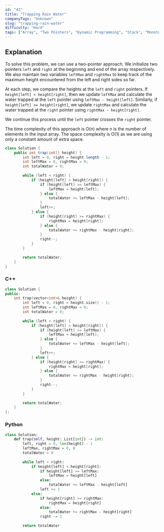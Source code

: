 ```yaml
---
id: "42"
title: "Trapping Rain Water"
companyTags: "Unknown"
slug: "trapping-rain-water"
difficulty: "Hard"
tags: ["Array", "Two Pointers", "Dynamic Programming", "Stack", "Monotonic Stack"]
---
```


## Explanation
To solve this problem, we can use a two-pointer approach. We initialize two pointers `left` and `right` at the beginning and end of the array respectively. We also maintain two variables `leftMax` and `rightMax` to keep track of the maximum height encountered from the left and right sides so far. 

At each step, we compare the heights at the `left` and `right` pointers. If `height[left] < height[right]`, then we update `leftMax` and calculate the water trapped at the `left` pointer using `leftMax - height[left]`. Similarly, if `height[left] >= height[right]`, we update `rightMax` and calculate the water trapped at the `right` pointer using `rightMax - height[right]`.

We continue this process until the `left` pointer crosses the `right` pointer.

The time complexity of this approach is O(n) where n is the number of elements in the input array. The space complexity is O(1) as we are using only a constant amount of extra space.
```java
class Solution {
    public int trap(int[] height) {
        int left = 0, right = height.length - 1;
        int leftMax = 0, rightMax = 0;
        int totalWater = 0;
        
        while (left < right) {
            if (height[left] < height[right]) {
                if (height[left] >= leftMax) {
                    leftMax = height[left];
                } else {
                    totalWater += leftMax - height[left];
                }
                left++;
            } else {
                if (height[right] >= rightMax) {
                    rightMax = height[right];
                } else {
                    totalWater += rightMax - height[right];
                }
                right--;
            }
        }
        
        return totalWater;
    }
}
```

### C++
```cpp
class Solution {
public:
    int trap(vector<int>& height) {
        int left = 0, right = height.size() - 1;
        int leftMax = 0, rightMax = 0;
        int totalWater = 0;
        
        while (left < right) {
            if (height[left] < height[right]) {
                if (height[left] >= leftMax) {
                    leftMax = height[left];
                } else {
                    totalWater += leftMax - height[left];
                }
                left++;
            } else {
                if (height[right] >= rightMax) {
                    rightMax = height[right];
                } else {
                    totalWater += rightMax - height[right];
                }
                right--;
            }
        }
        
        return totalWater;
    }
};
```

### Python
```python
class Solution:
    def trap(self, height: List[int]) -> int:
        left, right = 0, len(height) - 1
        leftMax, rightMax = 0, 0
        totalWater = 0
        
        while left < right:
            if height[left] < height[right]:
                if height[left] >= leftMax:
                    leftMax = height[left]
                else:
                    totalWater += leftMax - height[left]
                left += 1
            else:
                if height[right] >= rightMax:
                    rightMax = height[right]
                else:
                    totalWater += rightMax - height[right]
                right -= 1
        
        return totalWater
```